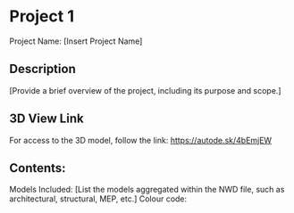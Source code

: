 # Project 1
Project Name: [Insert Project Name]

## Description
[Provide a brief overview of the project, including its purpose and scope.]

## 3D View Link
For access to the 3D model, follow the link: https://autode.sk/4bEmjEW


## Contents:
Models Included: [List the models aggregated within the NWD file, such as architectural, structural, MEP, etc.]
Colour code:

